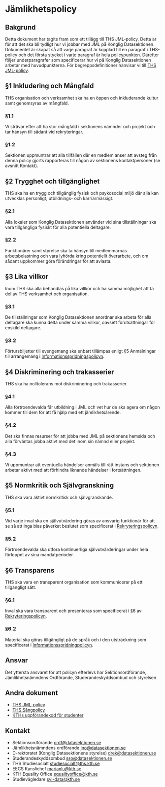 Jämlikhetspolicy
===============

Bakgrund
---------------

Detta dokument har tagits fram som ett tillägg till THS JML-policy. Detta är för att det ska bli tydligt hur vi jobbar med JML på Konglig Datasektionen. Dokumentet är skapat så att varje paragraf är kopplad till en paragraf i THS-policy och det första stycket i varje paragraf är hela policypunkten. Därefter följer underparagrafer som specificerar hur vi på Konglig Datasektionen arbetar med huvudpunkterna. För begreppsdefinitioner hänvisar vi till [THS JML-policy](https://drive.google.com/drive/folders/1Yg90ggSuvpP_9858ByotplhSgR01l6aX?usp=sharing).

§1 Inkludering och Mångfald
---------------

THS organisation och verksamhet ska ha en öppen och inkluderande kultur samt genomsyras av mångfald.

### §1.1
Vi strävar efter att ha stor mångfald i sektionens nämnder och projekt och tar hänsyn till sådant vid rekryteringar.

### §1.2
Sektionen uppmuntrar att alla tillfällen där en medlem anser att avsteg från denna policy gjorts rapporteras till någon av sektionens kontaktpersoner (se avsnitt Kontakt).

§2 Trygghet och tillgänglighet
---------------

THS ska ha en trygg och tillgänglig fysisk och psykosocial miljö där alla kan utvecklas personligt, utbildnings- och karriärmässigt.

### §2.1
Alla lokaler som Konglig Datasektionen använder vid sina tillställningar ska vara tillgängliga fysiskt för alla potentiella deltagare.

### §2.2
Funktionärer samt styrelse ska ta hänsyn till medlemmarnas arbetsbelastning och vara lyhörda kring potentiellt överarbete, och om sådant uppkommer göra förändringar för att avlasta.

§3 Lika villkor
---------------

Inom THS ska alla behandlas på lika villkor och ha samma möjlighet att ta del av THS verksamhet och organisation.

### §3.1
De tillställningar som Konglig Datasektionen anordnar ska arbeta för alla deltagare ska kunna delta under samma villkor, oavsett förutsättningar för enskild deltagare.

### §3.2
Förtursbiljetter till evengemang ska enbart tillämpas enligt §5 Anmälningar till arrangemang i [Informationsspridningspolicyn](https://styrdokument.datasektionen.se/informationsspridningspolicy).

§4 Diskriminering och trakasserier
---------------

THS ska ha nolltolerans mot diskriminering och trakasserier.

### §4.1
Alla förtroendevalda får utbildning i JML och vet hur de ska agera om någon kommer till dem för att få hjälp med ett jämlikhetsärende.

### §4.2
Det ska finnas resurser för att jobba med JML på sektionens hemsida och alla förväntas jobba aktivt med det inom sin nämnd eller projekt.

### §4.3
Vi uppmuntrar att eventuella händelser anmäls till rätt instans och sektionen arbetar aktivt med att förhindra liknande händelser i fortsättningen.

§5 Normkritik och Självgranskning
---------------

THS ska vara aktivt normkritisk och självgranskande.

### §5.1
Vid varje inval ska en självutvärdering göras av ansvarig funktionär för att se så att inga bias påverkat beslutet som specificerat i [Rekryteringspolicyn](https://styrdokument.datasektionen.se/rekryteringspolicy).

### §5.2
Förtroendevalda ska utföra kontinuerliga självutvärderingar under hela förloppet av sina mandatperioder.

§6 Transparens
---------------
THS ska vara en transparent organisation som kommunicerar på ett tillgängligt sätt.

### §6.1
Inval ska vara transparent och presenteras som specificerat i §6 av [Rekryteringspolicyn](https://styrdokument.datasektionen.se/rekryteringspolicy).

### §6.2
Material ska göras tillgängligt på de språk och i den utsträckning som specificerat i [Informationsspridningpolicyn](https://styrdokument.datasektionen.se/informationsspridningspolicy).


Ansvar
---------------

Det yttersta ansvaret för att policyn efterlevs har Sektionsordförande, Jämlikhetsnämndens Ordförande, Studerandeskyddsombud och styrelsen.

Andra dokument
---------------

* [THS JML-policy](https://drive.google.com/drive/folders/1Yg90ggSuvpP_9858ByotplhSgR01l6aX?usp=sharing)
* [THS Sångpolicy](https://drive.google.com/drive/folders/15GQMVeBq5oZzjLipTbLVJlSUqhQ4Nf_g?usp=sharing)
* [KTHs uppförandekod för studenter](https://www.kth.se/student/studier/rattigheter-och-skyldigheter/uppforandekod-1.796562)

Kontakt
---------------

* Sektionsordförande [ordf@datasektionen.se](mailto:ordf@datasektionen.se)
* Jämlikhetsnämndens ordförande [jno@datasektionen.se](mailto:jno@datasektionen.se)
* D-rektoratet (Konglig Datasektionens styrelse) [drek@datasektionen.se](mailto:drek@datasektionen.se)
* Studerandeskyddsombud [sso@datasektionen.se](mailto:sso@datasektionen.se)
* THS Studiesocialt [studiesocialt@ths.kth.se](mailto:studiesocialt@ths.kth.se)
* EECS Kanslichef [marianlu@kth.se](mailto:marianlu@kth.se)
* KTH Equality Office [equalityoffice@kth.se](mailto:qualityoffice@kth.se)
* Studievägledare [svl-data@kth.se](mailto:svl-data@kth.se)
